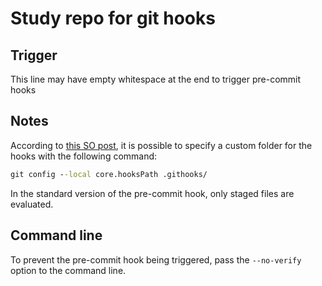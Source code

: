 # Study repo for git hooks

## Trigger

This line may have empty whitespace at the end to trigger pre-commit hooks   

## Notes

According to [this SO post](https://stackoverflow.com/a/54281447/2193151), it is possible to specify a custom folder for the hooks with the following command:

``` cmd
git config --local core.hooksPath .githooks/
```

In the standard version of the pre-commit hook, only staged files are evaluated.

## Command line

To prevent the pre-commit hook being triggered, pass the `--no-verify` option to the command line.
